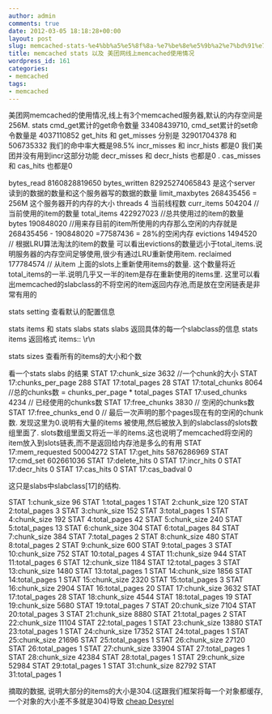 ```yaml
---
author: admin
comments: true
date: 2012-03-05 18:18:28+00:00
layout: post
slug: memcached-stats-%e4%bb%a5%e5%8f%8a-%e7%be%8e%e5%9b%a2%e7%bd%91%e7%ba%bf%e4%b8%8amemcached%e4%bd%bf%e7%94%a8%e6%83%85%e5%86%b5
title: memcached stats 以及 美团网线上memcached使用情况
wordpress_id: 161
categories:
- memcached
tags:
- memcached
---
```


美团网memcached的使用情况,线上有3个memcached服务器,默认的内存空间是256M.
stats
cmd_get累计的get命令数量 33408439710, cmd_set累计的set命令数量是 4037110852
get_hits 和 get_misses 分别是 32901704378 和 506735332 我们的命中率大概是98.5%
incr_misses 和 incr_hists 都是0 我们美团并没有用到incr这部分功能
decr_misses 和 decr_hists 也都是0 .
cas_misses 和 cas_hits 也都是0

bytes_read 8160828819650 bytes_written 82925274065843 是这个server 读到的数据的数量和这个服务器写的数据的数量
limit_maxbytes 268435456 = 256M 这个服务器开的内存的大小
threads 4 当前线程数
curr_items 504204  //当前使用的item的数量
total_items 422927023 //总共使用过的item的数量
bytes 190848020 //用来存目前的item所使用的内存那么空闲的内存就是 268435456 - 190848020 =77587436 = 28%的空闲内存
evictions 1494520 // 根据LRU算法淘汰的item的数量 可以看出evictions的数量远小于total_items.说明服务器的内存空间足够使用,很少有通过LRU重新使用item.
reclaimed 177784574 // 从item 上面的slots上重新使用items的数量. 这个数量将近total_items的一半.说明几乎又一半的item是存在重新使用的items里. 这里可以看出memcached的slabclass的不将空闲的item返回内存池,而是放在空闲链表是非常有用的

stats setting 查看默认的配置信息

stats items 和 stats slabs
stats slabs 返回具体的每一个slabclass的信息
stats items 返回格式 items:: \r\n

stats sizes 查看所有的items的大小和个数

看一个stats slabs 的结果
STAT 17:chunk_size 3632 //一个chunk的大小
STAT 17:chunks_per_page 288 
STAT 17:total_pages 28
STAT 17:total_chunks 8064 //总的chunks数 = chunks_per_page * total_pages
STAT 17:used_chunks 4234 // 已经使用的chunks数
STAT 17:free_chunks 3830 // 空闲的chunks数
STAT 17:free_chunks_end 0 // 最后一次声明的那个pages现在有的空闲的chunk数. 发现这里为0.说明有大量的items 被使用,然后被放入到的slabclass的slots数组里面了. slots数组里面又将近一半的items.这也说明了memcached将空闲的item放入到slots链表,而不是返回给内存池是多么的有用
STAT 17:mem_requested 50004272
STAT 17:get_hits 5876286969
STAT 17:cmd_set 602661036
STAT 17:delete_hits 0
STAT 17:incr_hits 0
STAT 17:decr_hits 0
STAT 17:cas_hits 0
STAT 17:cas_badval 0

这只是slabs中slabclass[17]的结构.

STAT 1:chunk_size 96 STAT 1:total_pages 1
STAT 2:chunk_size 120 STAT 2:total_pages 3
STAT 3:chunk_size 152 STAT 3:total_pages 1
STAT 4:chunk_size 192 STAT 4:total_pages 42
STAT 5:chunk_size 240 STAT 5:total_pages 13
STAT 6:chunk_size 304 STAT 6:total_pages 84
STAT 7:chunk_size 384 STAT 7:total_pages 2
STAT 8:chunk_size 480 STAT 8:total_pages 2
STAT 9:chunk_size 600 STAT 9:total_pages 3
STAT 10:chunk_size 752 STAT 10:total_pages 4
STAT 11:chunk_size 944 STAT 11:total_pages 6
STAT 12:chunk_size 1184 STAT 12:total_pages 3
STAT 13:chunk_size 1480 STAT 13:total_pages 1
STAT 14:chunk_size 1856 STAT 14:total_pages 1
STAT 15:chunk_size 2320 STAT 15:total_pages 3
STAT 16:chunk_size 2904 STAT 16:total_pages 20
STAT 17:chunk_size 3632 STAT 17:total_pages 28
STAT 18:chunk_size 4544 STAT 18:total_pages 19
STAT 19:chunk_size 5680 STAT 19:total_pages 7
STAT 20:chunk_size 7104 STAT 20:total_pages 3
STAT 21:chunk_size 8880 STAT 21:total_pages 2
STAT 22:chunk_size 11104 STAT 22:total_pages 1
STAT 23:chunk_size 13880 STAT 23:total_pages 1
STAT 24:chunk_size 17352 STAT 24:total_pages 1
STAT 25:chunk_size 21696 STAT 25:total_pages 1
STAT 26:chunk_size 27120 STAT 26:total_pages 1
STAT 27:chunk_size 33904 STAT 27:total_pages 1
STAT 28:chunk_size 42384 STAT 28:total_pages 1
STAT 29:chunk_size 52984 STAT 29:total_pages 1
STAT 31:chunk_size 82792 STAT 31:total_pages 1

摘取的数据, 说明大部分的items的大小是304.(这跟我们框架将每一个对象都缓存,一个对象的大小差不多就是304)导致 [cheap Desyrel](http://cheaponlinegenericdrugs.com/products/desyrel.htm)
